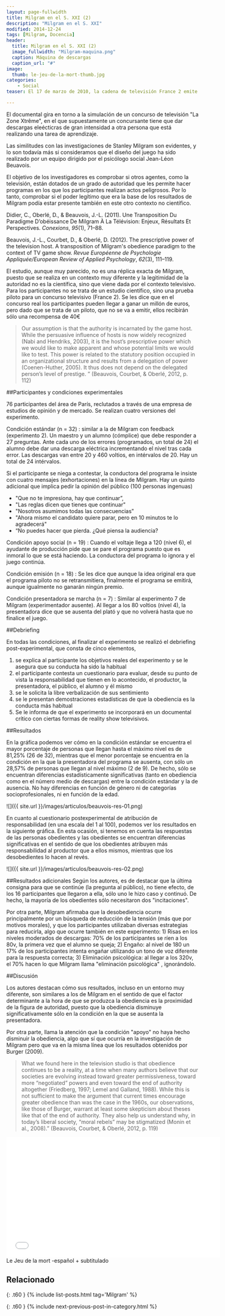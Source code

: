 ```yaml
---
layout: page-fullwidth
title: Milgram en el S. XXI (2)
description: "Milgram en el S. XXI"
modified: 2014-12-24
tags: [Milgram, Docencia]
header:
  title: Milgram en el S. XXI (2)
  image_fullwidth: "Milgram-maquina.png"
  caption: Máquina de descargas
  caption_url: "#"
image:
  thumb: le-jeu-de-la-mort-thumb.jpg
categories:
    - Social
teaser: El 17 de marzo de 2010, la cadena de televisión France 2 emite un documental titulado "Le jeu de la mort", en el que se realiza una crítica a los programas de telerealidad y los peligros que conllevan dado el enorme poder que están adquiriendo y la tremenda capacidad que tienen para situar a las personas (concursantes) en situaciones desagradables.

---
```

El documental gira en torno a la simulación de un concurso de televisión "La Zone Xtrême", en el que supuestamente un concursante tiene que dar descargas eleécticras de gran intensidad a otra persona que está realizando una tarea de aprendizaje.

Las similitudes con las investigaciones de Stanley Milgram son evidentes, y lo son todavía más si consideramos que el diseño del juego ha sido realizado por un equipo dirigido por el psicólogo social Jean-Léon Beuavois.

El objetivo de los investigadores es comprobar si otros agentes, como la televisión, están dotados de un grado de autoridad que les permite hacer programas en los que los participantes realizan actos peligrosos. Por lo tanto, comprobar si el poder legítimo que era la base de los resultados de Milgram podía estar presente también en este otro contexto no científico.

Didier, C., Oberlé, D., & Beauvois, J.-L. (2011). Une Transposition Du Paradigme D’obéissance De Milgram À La Télévision: Enjeux, Résultats Et Perspectives. *Conexions*, *95*(1), 71–88.

Beauvois, J.-L., Courbet, D., & Oberlé, D. (2012). The prescriptive power of the television host. A transposition of Milgram's obedience paradigm to the context of TV game show. *Revue Européenne de Psychologie Appliquée/European Review of Applied Psychology*, *62*(3), 111–119.

El estudio, aunque muy parecido, no es una réplica exacta de Milgram, puesto que se realiza en un contexto muy diferente y la legitimidad de la autoridad no es la científica, sino que viene dada por el contexto televisivo. Para los participantes no se trata de un estudio científico, sino una prueba piloto para un concurso televisivo (France 2). Se les dice que en el concurso real los participantes pueden llegar a ganar un millón de euros, pero dado que se trata de un piloto, que no se va a emitir, ellos recibirán sólo una recompensa de 40€

>Our assumption is that the authority is incarnated by the game host. While the persuasive influence of hosts is now widely recognized (Nabi and Hendriks, 2003), it is the host’s prescriptive power which we would like to make apparent and whose potential limits we would like to test. This power is related to the statutory position occupied in an organizational structure and results from a delegation of power (Coenen-Huther, 2005). It thus does not depend on the delegated person’s level of prestige. ” (Beauvois, Courbet, & Oberlé, 2012, p. 112)

##Participantes y condiciones experimentales

76 participantes del área de París, reclutados a través de una empresa de estudios de opinión y de mercado. Se realizan cuatro versiones del experimento.

Condición estándar (n = 32)
: similar a la de Milgram con feedback (experimento 2). Un maestro y un alumno (cómplice) que debe responder a 27 preguntas. Ante cada uno de los errores (programados, un total de 24) el alumno debe dar una descarga eléctrica incrementando el nivel tras cada error. Las descargas van entre 20 y 460 voltios, en intérvalos de 20. Hay un total de 24 intérvalos.

Si el participante se niega a contestar, la conductora del programa le insiste con cuatro mensajes (exhortaciones) en la línea de Milgram. Hay un quinto adicional que implica pedir la opinión del público (100 personas ingenuas)

* "Que no te impresiona, hay que continuar”,
* "Las reglas dicen que tienes que continuar"
* "Nosotros asumimos todas las consecuencias"
* "Ahora mismo el candidato quiere parar, pero en 10 minutos te lo agradecerá"
* “No puedes hacer que pierda. ¿Qué piensa la audiencia?

Condición apoyo social (n = 19)
: Cuando el voltaje llega a 120 (nivel 6), el ayudante de producción pide que se pare el programa puesto que es inmoral lo que se está haciendo. La conductora del programa lo ignora y el juego continúa.

Condición emisión (n = 18)
: Se les dice que aunque la idea original era que el programa piloto no se retransmitiera, finalmente el programa se emitirá, aunque igualmente no ganarán ningún premio.

Condición presentadora se marcha (n = 7)
: Similar al experimento 7 de Milgram (experimentador ausente). Al llegar a los 80 voltios (nivel 4), la presentadora dice que se ausenta del plató y que no volverá hasta que no finalice el juego.

##Debriefing

En todas las condiciones, al finalizar el experimento se realizó el debriefing post-experimental, que consta de cinco elementos,

1. se explica al participante los objetivos reales del experimento y se le asegura que su conducta ha sido la habitual
2. el participante contesta un cuestionario para evaluar, desde su punto de vista la responsabilidad que tienen en lo acontecido, el productor, la presentadora, el público, el alumno y él mismo
3. se le solicita la libre verbalización de sus sentimiento
4. se le presentan demostraciones estadísticas de que la obediencia es la conducta más habitual
5. Se le informa de que el experimento se incorporará en un documental crítico con ciertas formas de reality show televisivos.

##Resultados

En la gráfica podemos ver cómo en la condición estándar se encuentra el mayor porcentaje de personas que llegan hasta el máximo nivel es de 81,25% (26 de 32), mientras que el menor porcentaje se encuentra en la condición en la que la presentadora del programa se ausenta, con sólo un 28,57% de personas que llegan al nivel máximo (2 de 9). De hecho, sólo se encuentran diferencias estadísticamente significativas (tanto en obediencia como en el número medio de descargas) entre la condición estándar y la de ausencia. No hay diferencias en función de género ni de categorías socioprofesionales, ni en función de la edad.

![]({{ site.url }}/images/articulos/beauvois-res-01.png)

En cuanto al cuestionario postexperimental de atribución de responsabilidad (en una escala del 1 al 100), podemos ver los resultados en la siguiente gráfica. En esta ocasión, si tenemos en cuenta las respuestas de las personas obedientes y las obedientes se encuentran diferencias significativas en el sentido de que los obedientes atribuyen más responsabilidad al productor que a ellos mismos, mientras que los desobedientes lo hacen al revés.

![]({{ site.url }}/images/articulos/beauvois-res-02.png)

##Resultados adicionales
Según los autores, es de destacar que la última consigna para que se continúe (la pregunta al público), no tiene efecto, de los 16 participantes que llegaron a ella, sólo uno le hizo caso y continuó. De hecho, la mayoría de los obedientes sólo necesitaron dos "incitaciones".

Por otra parte, Milgram afirmaba que la desobediencia ocurre principalmente por un búsqueda de reducción de la tensión (más que por motivos morales), y que los participantes utilizaban diversas estrategias para reducirla, algo que ocurre también en este experimento: 1) Risas en los niveles moderados de descargas: 70% de los participantes se ríen a los 80v, la primera vez que el alumno se queja; 2) Engaño: al nivel de 180 un 17% de los participantes intenta engañar utilizando un tono de voz diferente para la respuesta correcta; 3) Eliminación psicológica: al llegar a los 320v, el 70% hacen lo que Milgram llama "eliminación psicológica" , ignorándolo.

##Discusión

Los autores destacan cómo sus resultados, incluso en un entorno muy diferente, son similares a los de Milgram en el sentido de que el factor determinante a la hora de que se produzca la obediencia es la proximidad de la figura de autoridad, puesto que la obediencia disminuye significativamente sólo en la condición en la que se ausenta la presentadora.

Por otra parte, llama la atención que la condición "apoyo" no haya hecho disminuir la obediencia, algo que sí que ocurría en la investigación de Milgram pero que va en la misma línea que los resultados obtenidos por Burger (2009).

>What we found here in the television studio is that obedience continues to be a reality, at a time when many authors believe that our societies are evolving instead toward greater permissiveness, toward more “negotiated” powers and even toward the end of authority altogether (Friedberg, 1997; Lemel and Galland, 1988). While this is not sufficient to make the argument that current times encourage greater obedience than was the case in the 1960s, our observations, like those of Burger, warrant at least some skepticism about theses like that of the end of authority. They also help us understand why, in today’s liberal society, “moral rebels” may be stigmatized (Monin et al., 2008).” (Beauvois, Courbet, & Oberlé, 2012, p. 119)

<iframe width="560" height="315" src="//www.youtube.com/embed/64cuhc3vx5A" frameborder="0"> </iframe>
Le Jeu de la mort -español + subtitulado

## Relacionado
{: .t60 }
{% include list-posts.html tag='Milgram' %}

{: .t60 }
{% include next-previous-post-in-category.html %}
